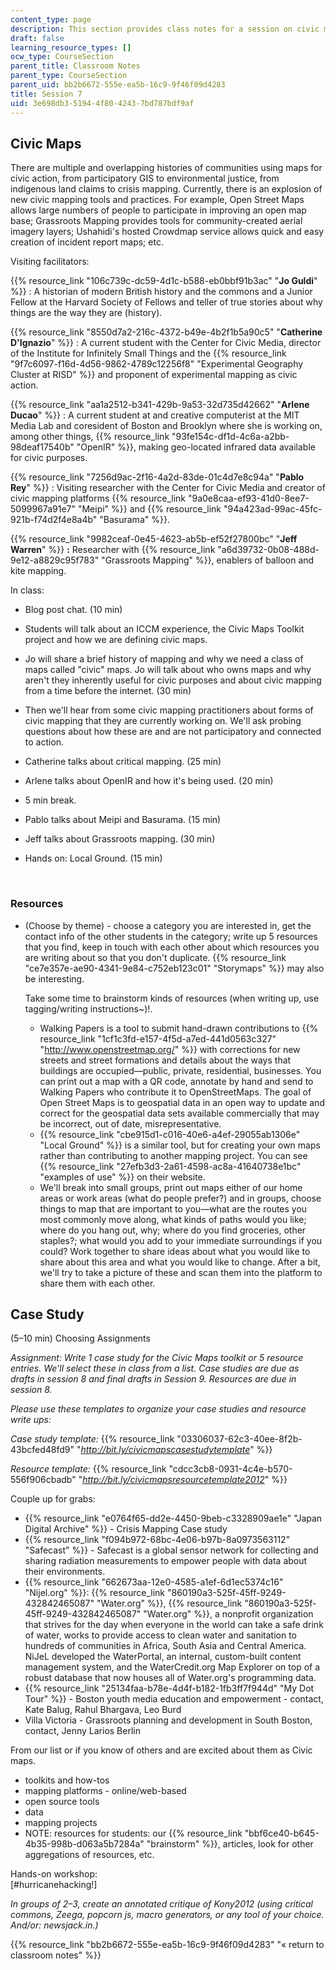 ```yaml
---
content_type: page
description: This section provides class notes for a session on civic maps.
draft: false
learning_resource_types: []
ocw_type: CourseSection
parent_title: Classroom Notes
parent_type: CourseSection
parent_uid: bb2b6672-555e-ea5b-16c9-9f46f09d4283
title: Session 7
uid: 3e698db3-5194-4f80-4243-7bd787bdf9af
---
```

## Civic Maps

There are multiple and overlapping histories of communities using maps for civic action, from participatory GIS to environmental justice, from indigenous land claims to crisis mapping. Currently, there is an explosion of new civic mapping tools and practices. For example, Open Street Maps allows large numbers of people to participate in improving an open map base; Grassroots Mapping provides tools for community-created aerial imagery layers; Ushahidi's hosted Crowdmap service allows quick and easy creation of incident report maps; etc.

Visiting facilitators:

{{% resource_link "106c739c-dc59-4d1c-b588-eb0bbf91b3ac" "**Jo Guldi**" %}} : A historian of modern British history and the commons and a Junior Fellow at the Harvard Society of Fellows and teller of true stories about why things are the way they are (history).

{{% resource_link "8550d7a2-216c-4372-b49e-4b2f1b5a90c5" "**Catherine D'Ignazio**" %}} : A current student with the Center for Civic Media, director of the Institute for Infinitely Small Things and the {{% resource_link "9f7c6097-f16d-4d56-9862-4789c12256f8" "Experimental Geography Cluster at RISD" %}} and proponent of experimental mapping as civic action.

{{% resource_link "aa1a2512-b341-429b-9a53-32d735d42662" "**Arlene Ducao**" %}} : A current student at and creative computerist at the MIT Media Lab and coresident of Boston and Brooklyn where she is working on, among other things, {{% resource_link "93fe154c-df1d-4c6a-a2bb-98deaf17540b" "OpenIR" %}}, making geo-located infrared data available for civic purposes.

{{% resource_link "7256d9ac-2f16-4a2d-83de-01c4d7e8c94a" "**Pablo Rey**" %}} : Visiting researcher with the Center for Civic Media and creator of civic mapping platforms {{% resource_link "9a0e8caa-ef93-41d0-8ee7-5099967a91e7" "Meipi" %}} and {{% resource_link "94a423ad-99ac-45fc-921b-f74d2f4e8a4b" "Basurama" %}}.

{{% resource_link "9982ceaf-0e45-4623-ab5b-ef52f27800bc" "**Jeff Warren**" %}} **:** Researcher with {{% resource_link "a6d39732-0b08-488d-9e12-a8829c95f783" "Grassroots Mapping" %}}, enablers of balloon and kite mapping.

In class:

- Blog post chat. (10 min)
- Students will talk about an ICCM experience, the Civic Maps Toolkit project and how we are defining civic maps.
- Jo will share a brief history of mapping and why we need a class of maps called "civic" maps. Jo will talk about who owns maps and why aren't they inherently useful for civic purposes and about civic mapping from a time before the internet. (30 min)
- Then we'll hear from some civic mapping practitioners about forms of civic mapping that they are currently working on. We'll ask probing questions about how these are and are not participatory and connected to action.
- Catherine talks about critical mapping. (25 min)
- Arlene talks about OpenIR and how it's being used. (20 min)
- 5 min break.
- Pablo talks about Meipi and Basurama. (15 min)
- Jeff talks about Grassroots mapping. (30 min)
- Hands on: Local Ground. (15 min)      
      
     

### Resources

- (Choose by theme) - choose a category you are interested in, get the contact info of the other students in the category; write up 5 resources that you find, keep in touch with each other about which resources you are writing about so that you don't duplicate. {{% resource_link "ce7e357e-ae90-4341-9e84-c752eb123c01" "Storymaps" %}} may also be interesting.      
      
    Take some time to brainstorm kinds of resources (when writing up, use tagging/writing instructions~)!.      
      
    - Walking Papers is a tool to submit hand-drawn contributions to {{% resource_link "1cf1c3fd-e157-4f5d-a7ed-441d0563c327" "http://www.openstreetmap.org/" %}} with corrections for new streets and street formations and details about the ways that buildings are occupied—public, private, residential, businesses. You can print out a map with a QR code, annotate by hand and send to Walking Papers who contribute it to OpenStreetMaps. The goal of Open Street Maps is to geospatial data in an open way to update and correct for the geospatial data sets available commercially that may be incorrect, out of date, misrepresentative.
    - {{% resource_link "cbe915d1-c016-40e6-a4ef-29055ab1306e" "Local Ground" %}} is a similar tool, but for creating your own maps rather than contributing to another mapping project. You can see {{% resource_link "27efb3d3-2a61-4598-ac8a-41640738e1bc" "examples of use" %}} on their website.
    - We'll break into small groups, print out maps either of our home areas or work areas (what do people prefer?) and in groups, choose things to map that are important to you—what are the routes you most commonly move along, what kinds of paths would you like; where do you hang out, why; where do you find groceries, other staples?; what would you add to your immediate surroundings if you could? Work together to share ideas about what you would like to share about this area and what you would like to change. After a bit, we'll try to take a picture of these and scan them into the platform to share them with each other.

## Case Study

(5–10 min) Choosing Assignments

*Assignment: Write 1 case study for the Civic Maps toolkit or 5 resource entries. We'll select these in class from a list. Case studies are due as drafts in session 8 and final drafts in Session 9. Resources are due in session 8.*

*Please use these templates to organize your case studies and resource write ups:*

*Case study template:* {{% resource_link "03306037-62c3-40ee-8f2b-43bcfed48fd9" "*http://bit.ly/civicmapscasestudytemplate*" %}}

*Resource template:* {{% resource_link "cdcc3cb8-0931-4c4e-b570-556f906cbadb" "*http://bit.ly/civicmapsresourcetemplate2012*" %}}

Couple up for grabs:

- {{% resource_link "e0764f65-dd2e-4450-9beb-c3328909ae1e" "Japan Digital Archive" %}} - Crisis Mapping Case study
- {{% resource_link "f094b972-68bc-4e06-b97b-8a0973563112" "Safecast" %}} - Safecast is a global sensor network for collecting and sharing radiation measurements to empower people with data about their environments.
- {{% resource_link "662673aa-12e0-4585-a1ef-6d1ec5374c16" "Nijel.org" %}}: {{% resource_link "860190a3-525f-45ff-9249-432842465087" "Water.org" %}}, {{% resource_link "860190a3-525f-45ff-9249-432842465087" "Water.org" %}}, a nonprofit organization that strives for the day when everyone in the world can take a safe drink of water, works to provide access to clean water and sanitation to hundreds of communities in Africa, South Asia and Central America. NiJeL developed the WaterPortal, an internal, custom-built content management system, and the WaterCredit.org Map Explorer on top of a robust database that now houses all of Water.org's programming data.
- {{% resource_link "25134faa-b78e-4d4f-b182-1fb3ff7f944d" "My Dot Tour" %}} - Boston youth media education and empowerment - contact, Kate Balug, Rahul Bhargava, Leo Burd
- Villa Victoria - Grassroots planning and development in South Boston, contact, Jenny Larios Berlin

From our list or if you know of others and are excited about them as Civic maps.

- toolkits and how-tos
- mapping platforms - online/web-based
- open source tools
- data
- mapping projects
- NOTE: resources for students: our {{% resource_link "bbf6ce40-b645-4b35-998b-d063a5b7284a" "brainstorm" %}}, articles, look for other aggregations of resources, etc.

Hands-on workshop:      
\[#hurricanehacking!\]

*In groups of 2–3, create an annotated critique of Kony2012 (using critical commons, Zeega, popcorn js, macro generators, or any tool of your choice. And/or: newsjack.in.)*

{{% resource_link "bb2b6672-555e-ea5b-16c9-9f46f09d4283" "« return to classroom notes" %}}
